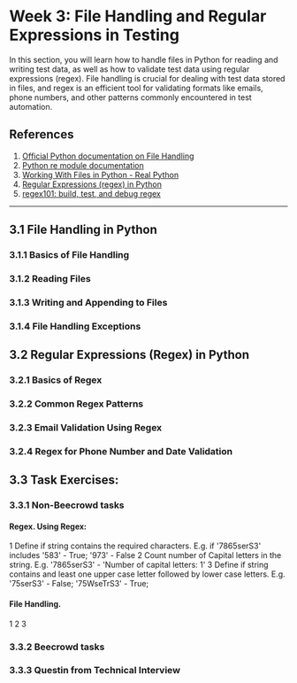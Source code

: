 # Week 3: File Handling and Regular Expressions in Testing

In this section, you will learn how to handle files in Python for reading and writing test data, as well as how to validate test data using regular expressions (regex). File handling is crucial for dealing with test data stored in files, and regex is an efficient tool for validating formats like emails, phone numbers, and other patterns commonly encountered in test automation.


## References

1. [Official Python documentation on File Handling](https://docs.python.org/3/tutorial/inputoutput.html#reading-and-writing-files)
2. [Python re module documentation](https://docs.python.org/3/library/re.html)
3. [Working With Files in Python - Real Python](https://realpython.com/working-with-files-in-python/)
4. [Regular Expressions (regex) in Python](https://docs.python.org/3/howto/regex.html)
5. [regex101: build, test, and debug regex](https://regex101.com/)

---

## 3.1 File Handling in Python

### 3.1.1 Basics of File Handling
### 3.1.2 Reading Files
### 3.1.3 Writing and Appending to Files
### 3.1.4 File Handling Exceptions

## 3.2 Regular Expressions (Regex) in Python
### 3.2.1 Basics of Regex
### 3.2.2 Common Regex Patterns
### 3.2.3 Email Validation Using Regex
### 3.2.4 Regex for Phone Number and Date Validation

## 3.3 Task Exercises:
### 3.3.1 Non-Beecrowd tasks
#### Regex. Using Regex:
1 Define if string contains the required characters. E.g. if '7865serS3' includes '583' - True; '973' - False
2 Count number of Capital letters in the string.  E.g. '7865serS3' - 'Number of capital letters: 1'
3 Define if string contains and least one upper case letter followed by lower case letters.  E.g. '75serS3' - False; '75WseTrS3' - True; 
#### File Handling. 
1
2
3
### 3.3.2 Beecrowd tasks
### 3.3.3 Questin from Technical Interview

